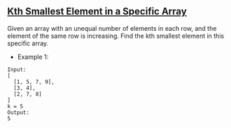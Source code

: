## [Kth Smallest Element in a Specific Array](https://www.lintcode.com/problem/1874/description?_from=problem_tag&fromId=72)

Given an array with an unequal number of elements in each row, and the element of the same row is increasing. Find the kth smallest element in this specific array.

- Example 1:
```
Input:
[
  [1, 5, 7, 9],
  [3, 4],
  [2, 7, 8]
]
k = 5
Output:
5
```
